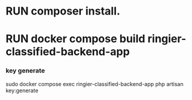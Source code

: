 # RUN composer install.
# RUN docker compose build ringier-classified-backend-app
### key generate
sudo docker compose exec ringier-classified-backend-app php artisan key:generate

